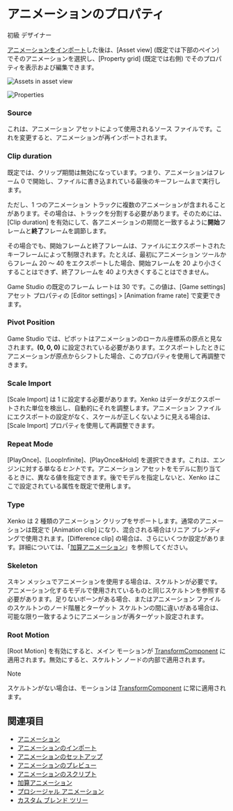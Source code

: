 # アニメーションのプロパティ

<span class="label label-doc-level">初級</span>
<span class="label label-doc-audience">デザイナー</span>

[アニメーションをインポート](import-animations.md)した後は、[Asset view] (既定では下部のペイン) でそのアニメーションを選択し、[Property grid] (既定では右側) でそのプロパティを表示および編集できます。

![Assets in asset view](media/assets-in-asset-view2.png)

![Properties](media/animations-properties.png)

### Source

これは、アニメーション アセットによって使用されるソース ファイルです。これを変更すると、アニメーションが再インポートされます。

### Clip duration

既定では、クリップ期間は無効になっています。つまり、アニメーションはフレーム 0 で開始し、ファイルに書き込まれている最後のキーフレームまで実行します。

ただし、1 つのアニメーション トラックに複数のアニメーションが含まれることがあります。その場合は、トラックを分割する必要があります。そのためには、[Clip duration] を有効にして、各アニメーションの期間と一致するように**開始**フレームと**終了**フレームを調節します。

その場合でも、開始フレームと終了フレームは、ファイルにエクスポートされたキーフレームによって制限されます。たとえば、最初にアニメーション ツールからフレーム 20 ～ 40 をエクスポートした場合、開始フレームを 20 より小さくすることはできず、終了フレームを 40 より大きくすることはできません。

Game Studio の既定のフレーム レートは 30 です。この値は、[Game settings] アセット プロパティの [Editor settings] > [Animation frame rate] で変更できます。

### Pivot Position

Game Studio では、ピボットはアニメーションのローカル座標系の原点と見なされます。**(0, 0, 0)** に設定されている必要があります。エクスポートしたときにアニメーションが原点からシフトした場合、このプロパティを使用して再調整できます。

### Scale Import

[Scale Import] は 1 に設定する必要があります。Xenko はデータがエクスポートされた単位を検出し、自動的にそれを調整します。アニメーション ファイルにエクスポートの設定がなく、スケールが正しくないように見える場合は、[Scale Import] プロパティを使用して再調整できます。

### Repeat Mode

[PlayOnce]、[LoopInfinite]、[PlayOnce&Hold] を選択できます。これは、エンジンに対する単なる*ヒント*です。アニメーション アセットをモデルに割り当てるときに、異なる値を指定できます。後でモデルを指定しないと、Xenko はここで設定されている属性を既定で使用します。

### Type

Xenko は 2 種類のアニメーション クリップをサポートします。通常のアニメーションは既定で [Animation clip] になり、混合される場合はリニア ブレンディングで使用されます。[Difference clip] の場合は、さらにいくつか設定があります。詳細については、「[加算アニメーション](additive-animation.md)」を参照してください。

### Skeleton

スキン メッシュでアニメーションを使用する場合は、スケルトンが必要です。アニメーション化するモデルで使用されているものと同じスケルトンを参照する必要があります。足りないボーンがある場合、またはアニメーション ファイルのスケルトンのノード階層とターゲット スケルトンの間に違いがある場合は、可能な限り一致するようにアニメーションが再ターゲット設定されます。

### Root Motion

[Root Motion] を有効にすると、メイン モーションが [TransformComponent](xref:SiliconStudio.Xenko.Engine.TransformComponent) に適用されます。無効にすると、スケルトン ノードの内部で適用されます。

>[!NOTE]
>スケルトンがない場合は、モーションは [TransformComponent](xref:SiliconStudio.Xenko.Engine.TransformComponent) に常に適用されます。

## 関連項目

* [アニメーション](index.md)
* [アニメーションのインポート](import-animations.md)
* [アニメーションのセットアップ](set-up-animations.md)
* [アニメーションのプレビュー](preview-animations.md)
* [アニメーションのスクリプト](animation-scripts.md)
* [加算アニメーション](additive-animation.md)
* [プロシージャル アニメーション](procedural-animation.md)
* [カスタム ブレンド ツリー](custom-blend-trees.md)
